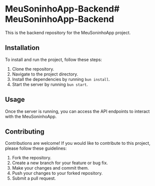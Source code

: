 # MeuSoninhoApp-Backend# MeuSoninhoApp-Backend

This is the backend repository for the MeuSoninhoApp project.

## Installation

To install and run the project, follow these steps:

1. Clone the repository.
2. Navigate to the project directory.
3. Install the dependencies by running `bun install`.
4. Start the server by running `bun start`.

## Usage

Once the server is running, you can access the API endpoints to interact with the MeuSoninhoApp.

## Contributing

Contributions are welcome! If you would like to contribute to this project, please follow these guidelines:

1. Fork the repository.
2. Create a new branch for your feature or bug fix.
3. Make your changes and commit them.
4. Push your changes to your forked repository.
5. Submit a pull request.